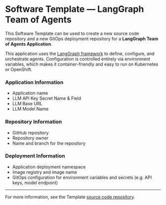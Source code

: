 # Software Template — LangGraph Team of Agents

This Software Template can be used to create a new source code repository and a new GitOps deployment repository for a **LangGraph Team of Agents Application**.

This application uses the [LangGraph framework](https://www.langchain.com/langgraph) to define, configure, and orchestrate agents. Configuration is controlled entirely via environment variables, which makes it container-friendly and easy to run on Kubernetes or OpenShift.

### **Application Information**

- Application name
- LLM API Key Secret Name & Field
- LLM Base URL
- LLM Model Name

### **Repository Information**

- GitHub repository
- Repository owner
- Name and branch for the repository

### **Deployment Information**

- Application deployment namespace
- Image registry and image name
- GitOps configuration for environment variables and secrets (e.g. API keys, model endpoint)

---

For more information, see the Template [source code repository](https://github.com/thepetk/double-zero-seven).
